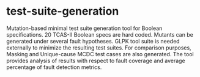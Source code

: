 # test-suite-generation
Mutation-based minimal test suite generation tool for Boolean specifications. 20 TCAS-II Boolean specs are hard coded. Mutants can be generated under several fault hypotheses. GLPK tool suite is needed externally to minimize the resulting test suites. For comparison purposes, Masking and Unique-cause MCDC test cases are also generated. The tool provides analysis of results with respect to fault coverage and average percentage of fault detection metrics.
